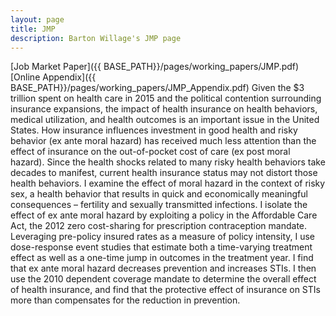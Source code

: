```yaml
---
layout: page
title: JMP
description: Barton Willage's JMP page
---
```

[Job Market Paper]({{ BASE_PATH}}/pages/working_papers/JMP.pdf) [Online Appendix]({{ BASE_PATH}}/pages/working_papers/JMP_Appendix.pdf)
Given the $3 trillion spent on health care in 2015 and the political contention surrounding insurance expansions, the impact of health insurance on health behaviors, medical utilization, and health outcomes is an important issue in the United States. How insurance influences investment in good health and risky behavior (ex ante moral hazard) has received much less attention than the effect of insurance on the out-of-pocket cost of care (ex post moral hazard). Since the health shocks related to many risky health behaviors take decades to manifest, current health insurance status may not distort those health behaviors. I examine the effect of moral hazard in the context of risky sex, a health behavior that results in quick and economically meaningful consequences – fertility and sexually transmitted infections. I isolate the effect of ex ante moral hazard by exploiting a policy in the Affordable Care Act, the 2012 zero cost-sharing for prescription contraception mandate. Leveraging pre-policy insured rates as a measure of policy intensity, I use dose-response event studies that estimate both a time-varying treatment effect as well as a one-time jump in outcomes in the treatment year. I find that ex ante moral hazard decreases prevention and increases STIs. I then use the 2010 dependent coverage mandate to determine the overall effect of health insurance, and find that the protective effect of insurance on STIs more than compensates for the reduction in prevention.

